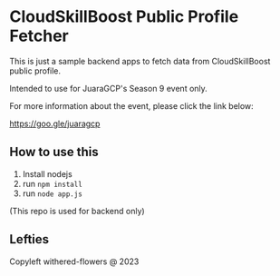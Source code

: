 # CloudSkillBoost Public Profile Fetcher

This is just a sample backend apps to fetch data from CloudSkillBoost public profile.

Intended to use for JuaraGCP's Season 9 event only.

For more information about the event, please click the link below:

https://goo.gle/juaragcp

## How to use this

1. Install nodejs
2. run `npm install`
3. run `node app.js`

(This repo is used for backend only)

## Lefties

Copyleft withered-flowers @ 2023
